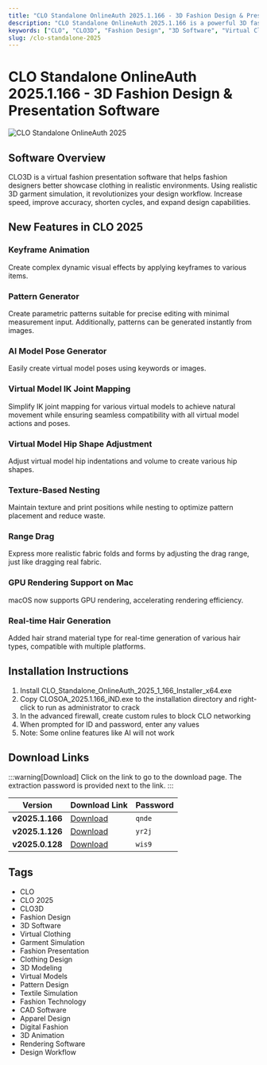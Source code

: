 ```yaml
---
title: "CLO Standalone OnlineAuth 2025.1.166 - 3D Fashion Design & Presentation Software"
description: "CLO Standalone OnlineAuth 2025.1.166 is a powerful 3D fashion design and presentation software that helps fashion designers showcase clothing in realistic virtual environments with accurate 3D garment simulation."
keywords: ["CLO", "CLO3D", "Fashion Design", "3D Software", "Virtual Clothing", "Garment Simulation", "Fashion Presentation", "Clothing Design", "3D Modeling"]
slug: /clo-standalone-2025
---
```


# CLO Standalone OnlineAuth 2025.1.166 - 3D Fashion Design & Presentation Software

![CLO Standalone OnlineAuth 2025](https://www.gfxcamp.com/wp-content/uploads/2025/05/CLO-Standalone-OnlineAuth-2025.jpg)

## Software Overview

CLO3D is a virtual fashion presentation software that helps fashion designers better showcase clothing in realistic environments. Using realistic 3D garment simulation, it revolutionizes your design workflow. Increase speed, improve accuracy, shorten cycles, and expand design capabilities.

## New Features in CLO 2025

### Keyframe Animation
Create complex dynamic visual effects by applying keyframes to various items.

### Pattern Generator
Create parametric patterns suitable for precise editing with minimal measurement input. Additionally, patterns can be generated instantly from images.

### AI Model Pose Generator
Easily create virtual model poses using keywords or images.

### Virtual Model IK Joint Mapping
Simplify IK joint mapping for various virtual models to achieve natural movement while ensuring seamless compatibility with all virtual model actions and poses.

### Virtual Model Hip Shape Adjustment
Adjust virtual model hip indentations and volume to create various hip shapes.

### Texture-Based Nesting
Maintain texture and print positions while nesting to optimize pattern placement and reduce waste.

### Range Drag
Express more realistic fabric folds and forms by adjusting the drag range, just like dragging real fabric.

### GPU Rendering Support on Mac
macOS now supports GPU rendering, accelerating rendering efficiency.

### Real-time Hair Generation
Added hair strand material type for real-time generation of various hair types, compatible with multiple platforms.

## Installation Instructions

1. Install CLO_Standalone_OnlineAuth_2025_1_166_Installer_x64.exe
2. Copy CLOSOA_2025.1.166_iND.exe to the installation directory and right-click to run as administrator to crack
3. In the advanced firewall, create custom rules to block CLO networking
4. When prompted for ID and password, enter any values
5. Note: Some online features like AI will not work

## Download Links

:::warning[Download]
Click on the link to go to the download page. The extraction password is provided next to the link.
:::

| Version | Download Link | Password |
| ------- | ------------- | -------- |
| **v2025.1.166** | [Download](https://pan.baidu.com/s/1dXmUGa52fFvoUk5XAB-OnQ?pwd=qnde) | `qnde` |
| **v2025.1.126** | [Download](https://pan.baidu.com/s/1w1SBORuyiAyw0aoOcyHejw?pwd=yr2j) | `yr2j` |
| **v2025.0.128** | [Download](https://pan.baidu.com/s/1I6vfy3s7dfPamykk4q972g?pwd=wis9) | `wis9` |

## Tags

- CLO
- CLO 2025
- CLO3D
- Fashion Design
- 3D Software
- Virtual Clothing
- Garment Simulation
- Fashion Presentation
- Clothing Design
- 3D Modeling
- Virtual Models
- Pattern Design
- Textile Simulation
- Fashion Technology
- CAD Software
- Apparel Design
- Digital Fashion
- 3D Animation
- Rendering Software
- Design Workflow
